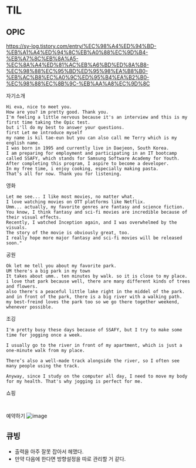 # TIL
## OPIC

https://sy-log.tistory.com/entry/%EC%98%A4%ED%94%BD-%EB%A1%A4%ED%94%8C%EB%A0%88%EC%9D%B4-%EB%A7%8C%EB%8A%A5-%EC%8A%A4%ED%81%AC%EB%A6%BD%ED%8A%B8-%EC%98%88%EC%95%BD%ED%95%98%EA%B8%B0-%EB%AC%B8%EC%A0%9C%ED%95%B4%EA%B2%B0-%EC%98%88%EC%8B%9C-%EB%AA%A8%EC%9D%8C

자기소개
```
Hi eva, nice to meet you.
How are you? im pretty good. Thank you.
I'm feeling a little nervous because it's an interview and this is my first time taking the Opic test.
but i'll do my best to answer your questions.
first Let me introduce myself
my name is kil tae-eun but you can also call me Terry which is my english name.
I was born in 1995 and currently live in Daejeon, South Korea.
I am preparing for employment and participating in an IT bootcamp called SSAFY, which stands for Samsung Software Academy for Youth.
After completing this program, I aspire to become a developer.
In my free time, i enjoy cooking, especially making pasta.
That’s all for now. Thank you for listening.
```

영화
```
Let me see... I like most movies, no matter what.
I love watching movies on OTT platforms like Netflix.
Umm... actually, my favorite genres are fantasy and science fiction.
You know, I think fantasy and sci-fi movies are incredible because of their visual effects.
Recently, I watched Inception again, and I was overwhelmed by the visuals.
The story of the movie is obviously great, too.
I really hope more major fantasy and sci-fi movies will be released soon."
```

공원
```
Ok let me tell you about my favorite park.
UM there's a big park in my town
It takes about umm.. ten minutes by walk. so it is close to my place.
i love that park because well, there are many different kinds of trees and flowers.
also there's a peaceful little lake right in the middel of the park.
and in front of the park, there is a big river with a walking path.
my best-freind loves the park too so we go there together weekend, whenever possible.
```

조깅
```
I'm pretty busy these days because of SSAFY, but I try to make some time for jogging once a week.

I usually go to the river in front of my apartment, which is just a one-minute walk from my place.

There’s also a well-made track alongside the river, so I often see many people using the track.

Anyway, since I study on the computer all day, I need to move my body for my health. That's why jogging is perfect for me.
```

쇼핑
```


```


예약하기
![image](https://github.com/user-attachments/assets/42fdc816-bfcb-4a0d-9a70-7f58942a01ce)



## 큐빙
- 출력을 아주 잘못 잡아서 헤맸다.
- 만약 다음에 한다면 방향설정을 따로 관리할 거 같다.
